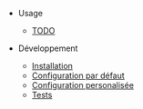 - Usage

  - [TODO](todo)

- Développement

  - [Installation](development/installation.md "installation et déploiement")
  - [Configuration par défaut](development/configuration_default.md)
  - [Configuration personalisée](development/configuration_custom.md)
  - [Tests](development/testing.md)
